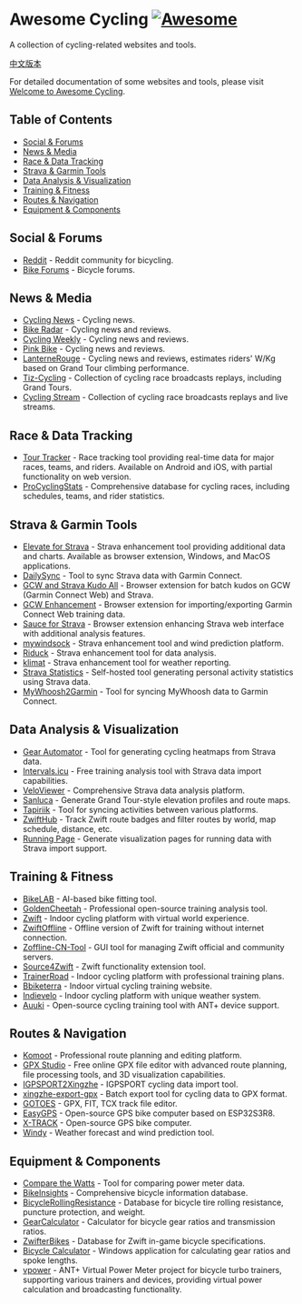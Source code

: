 # Awesome Cycling [![Awesome](https://cdn.rawgit.com/sindresorhus/awesome/d7305f38d29fed78fa85652e3a63e154dd8e8829/media/badge.svg)](https://github.com/sindresorhus/awesome)

A collection of cycling-related websites and tools.

[中文版本](README_CN.md)

For detailed documentation of some websites and tools, please visit [Welcome to Awesome Cycling](https://lifeislife.cn/awesome-cycling/).

## Table of Contents

- [Social & Forums](#social--forums)
- [News & Media](#news--media)
- [Race & Data Tracking](#race--data-tracking)
- [Strava & Garmin Tools](#strava--garmin-tools)
- [Data Analysis & Visualization](#data-analysis--visualization)
- [Training & Fitness](#training--fitness)
- [Routes & Navigation](#routes--navigation)
- [Equipment & Components](#equipment--components)

## Social & Forums

- [Reddit](https://www.reddit.com/r/bicycling/) - Reddit community for bicycling.
- [Bike Forums](http://www.bikeforums.net/) - Bicycle forums.

## News & Media

- [Cycling News](http://www.cyclingnews.com/) - Cycling news.
- [Bike Radar](http://www.bikeradar.com/) - Cycling news and reviews.
- [Cycling Weekly](http://www.cyclingweekly.co.uk/) - Cycling news and reviews.
- [Pink Bike](http://www.pinkbike.com/) - Cycling news and reviews.
- [LanterneRouge](https://lanternerouge.com/) - Cycling news and reviews, estimates riders' W/Kg based on Grand Tour climbing performance.
- [Tiz-Cycling](https://tiz-cycling.tv/) - Collection of cycling race broadcasts replays, including Grand Tours.
- [Cycling Stream](https://cyclingstream.com/) - Collection of cycling race broadcasts replays and live streams.

## Race & Data Tracking

- [Tour Tracker](https://live.thetourtracker.com/) - Race tracking tool providing real-time data for major races, teams, and riders. Available on Android and iOS, with partial functionality on web version.
- [ProCyclingStats](https://www.procyclingstats.com/) - Comprehensive database for cycling races, including schedules, teams, and rider statistics.

## Strava & Garmin Tools

- [Elevate for Strava](https://github.com/thomaschampagne/elevate) - Strava enhancement tool providing additional data and charts. Available as browser extension, Windows, and MacOS applications.
- [DailySync](https://gitlab.com/gooin/dailysync) - Tool to sync Strava data with Garmin Connect.
- [GCW and Strava Kudo All](https://github.com/Likenttt/gcw-strava-kudo-all) - Browser extension for batch kudos on GCW (Garmin Connect Web) and Strava.
- [GCW Enhancement](https://chromewebstore.google.com/detail/gcw-enhancement/kekllebheolphbonigihnnbakpobfcpo) - Browser extension for importing/exporting Garmin Connect Web training data.
- [Sauce for Strava](https://www.sauce.llc/) - Browser extension enhancing Strava web interface with additional analysis features.
- [mywindsock](https://mywindsock.com/) - Strava enhancement tool and wind prediction platform.
- [Riduck](https://riduck.com/) - Strava enhancement tool for data analysis.
- [klimat](https://klimat.app/) - Strava enhancement tool for weather reporting.
- [Strava Statistics](https://github.com/robiningelbrecht/strava-statistics) - Self-hosted tool generating personal activity statistics using Strava data.
- [MyWhoosh2Garmin](https://github.com/JayQueue/MyWhoosh2Garmin) - Tool for syncing MyWhoosh data to Garmin Connect.

## Data Analysis & Visualization

- [Gear Automator](https://www.gearaut.com/heatmap) - Tool for generating cycling heatmaps from Strava data.
- [Intervals.icu](https://intervals.icu/) - Free training analysis tool with Strava data import capabilities.
- [VeloViewer](https://veloviewer.com/) - Comprehensive Strava data analysis platform.
- [Sanluca](https://sanluca.cc/) - Generate Grand Tour-style elevation profiles and route maps.
- [Tapiriik](https://tapiriik.com/) - Tool for syncing activities between various platforms.
- [ZwiftHub](https://zwifthub.com/) - Track Zwift route badges and filter routes by world, map schedule, distance, etc.
- [Running Page](https://github.com/yihong0618/running_page) - Generate visualization pages for running data with Strava import support.

## Training & Fitness

- [BikeLAB](https://bikelab.cn/ai-bike-fitting/) - AI-based bike fitting tool.
- [GoldenCheetah](https://github.com/goldencheetah/goldencheetah) - Professional open-source training analysis tool.
- [Zwift](https://www.zwift.com/) - Indoor cycling platform with virtual world experience.
- [ZwiftOffline](https://github.com/zoffline/zwift-offline) - Offline version of Zwift for training without internet connection.
- [Zoffline-CN-Tool](https://github.com/kanhao100/zoffline-cn-tool) - GUI tool for managing Zwift official and community servers.
- [Source4Zwift](https://source4zwift.com/) - Zwift functionality extension tool.
- [TrainerRoad](https://www.trainerroad.com/) - Indoor cycling platform with professional training plans.
- [Bbiketerra](https://biketerra.com/) - Indoor virtual cycling training website.
- [Indievelo](https://indievelo.com/) - Indoor cycling platform with unique weather system.
- [Auuki](https://github.com/dvmarinoff/Auuki) - Open-source cycling training tool with ANT+ device support.

## Routes & Navigation

- [Komoot](https://www.komoot.com/) - Professional route planning and editing platform.
- [GPX Studio](https://gpx.studio/) - Free online GPX file editor with advanced route planning, file processing tools, and 3D visualization capabilities.
- [IGPSPORT2Xingzhe](https://github.com/kvnZero/IGPSPORT2Xingzhe) - IGPSPORT cycling data import tool.
- [xingzhe-export-gpx](https://github.com/weaming/xingzhe-export-gpx) - Batch export tool for cycling data to GPX format.
- [GOTOES](https://gotoes.org/) - GPX, FIT, TCX track file editor.
- [EasyGPS](https://github.com/ZhangKeLiang0627/EasyGPS) - Open-source GPS bike computer based on ESP32S3R8.
- [X-TRACK](https://github.com/FASTSHIFT/X-TRACK) - Open-source GPS bike computer.
- [Windy](https://windy.app/) - Weather forecast and wind prediction tool.

## Equipment & Components

- [Compare the Watts](https://compare-the-watts.com/) - Tool for comparing power meter data.
- [BikeInsights](https://bikeinsights.com) - Comprehensive bicycle information database.
- [BicycleRollingResistance](https://www.bicyclerollingresistance.com/) - Database for bicycle tire rolling resistance, puncture protection, and weight.
- [GearCalculator](https://gear-calculator.com/) - Calculator for bicycle gear ratios and transmission ratios.
- [ZwifterBikes](https://zwifterbikes.web.app/) - Database for Zwift in-game bicycle specifications.
- [Bicycle Calculator](https://pan.baidu.com/s/1gdmoQCr) - Windows application for calculating gear ratios and spoke lengths.
- [vpower](https://github.com/oldnapalm/vpower) - ANT+ Virtual Power Meter project for bicycle turbo trainers, supporting various trainers and devices, providing virtual power calculation and broadcasting functionality.
